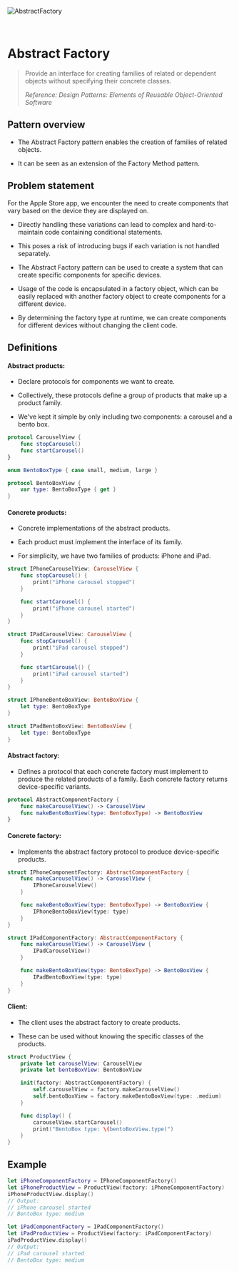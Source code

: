 ![AbstractFactory](https://github.com/user-attachments/assets/b994e2b8-e2c2-4f9a-9ae7-704473dfc240)

<br />

# Abstract Factory

> Provide an interface for creating families of related or dependent objects without specifying their concrete classes.
>
> _Reference: Design Patterns: Elements of Reusable Object-Oriented Software_

## Pattern overview

- The Abstract Factory pattern enables the creation of families of related objects.

- It can be seen as an extension of the Factory Method pattern.

## Problem statement

For the Apple Store app, we encounter the need to create components that vary based on the device they are displayed on.

- Directly handling these variations can lead to complex and hard-to-maintain code containing conditional statements.

- This poses a risk of introducing bugs if each variation is not handled separately.

- The Abstract Factory pattern can be used to create a system that can create specific components for specific devices.

- Usage of the code is encapsulated in a factory object, which can be easily replaced with another factory object to create components for a different device.

- By determining the factory type at runtime, we can create components for different devices without changing the client code.

## Definitions

#### Abstract products:

- Declare protocols for components we want to create.

- Collectively, these protocols define a group of products that make up a product family.

- We've kept it simple by only including two components: a carousel and a bento box.

```swift
protocol CarouselView {
    func stopCarousel()
    func startCarousel()
}

enum BentoBoxType { case small, medium, large }

protocol BentoBoxView {
    var type: BentoBoxType { get }
}
```

#### Concrete products:

- Concrete implementations of the abstract products.

- Each product must implement the interface of its family.

- For simplicity, we have two families of products: iPhone and iPad.

```swift
struct IPhoneCarouselView: CarouselView {
    func stopCarousel() {
        print("iPhone carousel stopped")
    }

    func startCarousel() {
        print("iPhone carousel started")
    }
}

struct IPadCarouselView: CarouselView {
    func stopCarousel() {
        print("iPad carousel stopped")
    }

    func startCarousel() {
        print("iPad carousel started")
    }
}

struct IPhoneBentoBoxView: BentoBoxView {
    let type: BentoBoxType
}

struct IPadBentoBoxView: BentoBoxView {
    let type: BentoBoxType
}
```

#### Abstract factory:

- Defines a protocol that each concrete factory must implement to produce the related products of a family. Each concrete factory returns device-specific variants.

```swift
protocol AbstractComponentFactory {
    func makeCarouselView() -> CarouselView
    func makeBentoBoxView(type: BentoBoxType) -> BentoBoxView
}
```

#### Concrete factory:

- Implements the abstract factory protocol to produce device-specific products.

```swift
struct IPhoneComponentFactory: AbstractComponentFactory {
    func makeCarouselView() -> CarouselView {
        IPhoneCarouselView()
    }

    func makeBentoBoxView(type: BentoBoxType) -> BentoBoxView {
        IPhoneBentoBoxView(type: type)
    }
}

struct IPadComponentFactory: AbstractComponentFactory {
    func makeCarouselView() -> CarouselView {
        IPadCarouselView()
    }

    func makeBentoBoxView(type: BentoBoxType) -> BentoBoxView {
        IPadBentoBoxView(type: type)
    }
}
```

#### Client:

- The client uses the abstract factory to create products.

- These can be used without knowing the specific classes of the products.

```swift
struct ProductView {
    private let carouselView: CarouselView
    private let bentoBoxView: BentoBoxView

    init(factory: AbstractComponentFactory) {
        self.carouselView = factory.makeCarouselView()
        self.bentoBoxView = factory.makeBentoBoxView(type: .medium)
    }

    func display() {
        carouselView.startCarousel()
        print("BentoBox type: \(bentoBoxView.type)")
    }
}
```

## Example

```swift
let iPhoneComponentFactory = IPhoneComponentFactory()
let iPhoneProductView = ProductView(factory: iPhoneComponentFactory)
iPhoneProductView.display()
// Output:
// iPhone carousel started
// BentoBox type: medium

let iPadComponentFactory = IPadComponentFactory()
let iPadProductView = ProductView(factory: iPadComponentFactory)
iPadProductView.display()
// Output:
// iPad carousel started
// BentoBox type: medium
```
